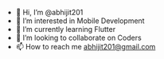 - 👋 Hi, I’m @abhijit201
- 👀 I’m interested in Mobile Development
- 🌱 I’m currently learning Flutter
- 💞️ I’m looking to collaborate on Coders
- 📫 How to reach me abhijit201@gmail.com

<!---
abhijit201/abhijit201 is a ✨ special ✨ repository because its `README.md` (this file) appears on your GitHub profile.
You can click the Preview link to take a look at your changes.
--->
